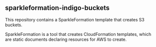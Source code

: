 ## sparkleformation-indigo-buckets
This repository contains a SparkleFormation template that creates S3
buckets.

SparkleFormation is a tool that creates CloudFormation templates, which are
static documents declaring resources for AWS to create.
